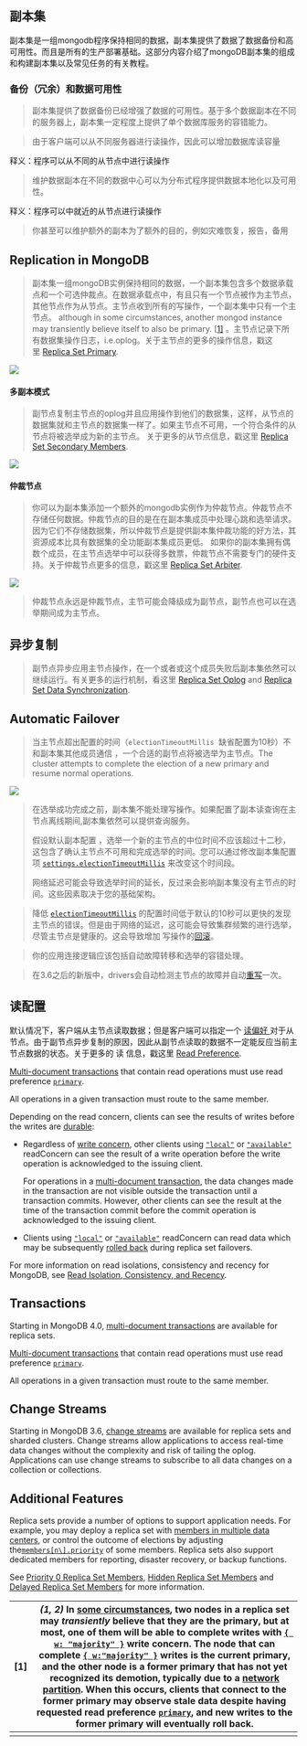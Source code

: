 ## 副本集

副本集是一组mongodb程序保持相同的数据，副本集提供了数据了数据备份和高可用性。而且是所有的生产部署基础。这部分内容介绍了mongoDB副本集的组成和构建副本集以及常见任务的有关教程。

### 备份（冗余）和数据可用性

>  副本集提供了数据备份已经增强了数据的可用性。基于多个数据副本在不同的服务器上，副本集一定程度上提供了单个数据库服务的容错能力。

>  由于客户端可以从不同服务器进行读操作，因此可以增加数据库读容量

释义：程序可以从不同的从节点中进行读操作

> 维护数据副本在不同的数据中心可以为分布式程序提供数据本地化以及可用性。

释义：程序可以中就近的从节点进行读操作

> 你甚至可以维护额外的副本为了额外的目的，例如灾难恢复，报告，备用

## Replication in MongoDB

>  副本集一组mongoDB实例保持相同的数据，一个副本集包含多个数据承载点和一个可选仲裁点。在数据承载点中，有且只有一个节点被作为主节点，其他节点作为从节点。主节点收到所有的写操作，一个副本集中只有一个主节点。 although in some circumstances, another mongod instance may transiently believe itself to also be primary. [[1\]](https://docs.mongodb.com/manual/replication/#edge-cases-2-primaries)  。主节点记录下所有数据集操作日志，i.e.oplog。关于主节点的更多的操作信息，戳这里 [Replica Set Primary](https://docs.mongodb.com/manual/core/replica-set-primary/). 

![](https://docs.mongodb.com/manual/_images/replica-set-read-write-operations-primary.bakedsvg.svg)





#### 多副本模式

> 副节点复制主节点的oplog并且应用操作到他们的数据集，这样，从节点的数据集就和主节点的数据集一样了。如果主节点不可用，一个符合条件的从节点将被选举成为新的主节点。 关于更多的从节点信息，戳这里 [Replica Set Secondary Members](https://docs.mongodb.com/manual/core/replica-set-secondary/). 

![](https://docs.mongodb.com/manual/_images/replica-set-primary-with-two-secondaries.bakedsvg.svg)







#### 仲裁节点

> 你可以为副本集添加一个额外的mongodb实例作为仲裁节点。仲裁节点不存储任何数据。仲裁节点的目的是在在副本集成员中处理心跳和选举请求。因为它们不存储数据集，所以仲裁节点是提供副本集仲裁功能的好方法，其资源成本比具有数据集的全功能副本集成员更低。 如果你的副本集拥有偶数个成员，在主节点选举中可以获得多数票，仲裁节点不需要专门的硬件支持。关于仲裁节点更多的信息，戳这里 [Replica Set Arbiter](https://docs.mongodb.com/manual/core/replica-set-arbiter/). 

![](https://docs.mongodb.com/manual/_images/replica-set-primary-with-secondary-and-arbiter.bakedsvg.svg)

>  仲裁节点永远是仲裁节点，主节可能会降级成为副节点，副节点也可以在选举期间成为主节点。



## 异步复制

> 副节点异步应用主节点操作，在一个或者或这个成员失败后副本集依然可以继续运行。有关更多的运行机制，看这里 [Replica Set Oplog](https://docs.mongodb.com/manual/core/replica-set-oplog/#replica-set-oplog) and [Replica Set Data Synchronization](https://docs.mongodb.com/manual/core/replica-set-sync/#replica-set-sync). 

## Automatic Failover

> 当主节点超出配置的时间（`electionTimeoutMillis`  缺省配置为10秒）不和副本集其他成员通信 ，一个合适的副节点将被选举为主节点。The cluster attempts to complete the election of a new primary and resume normal operations. 

![](https://docs.mongodb.com/manual/_images/replica-set-trigger-election.bakedsvg.svg)



> 在选举成功完成之前，副本集不能处理写操作。如果配置了副本读查询在主节点离线期间,副本集依然可以提供查询服务。
>
> 假设默认副本配置 ，选举一个新的主节点的中位时间不应该超过十二秒，这包含了确认主节点不可用和完成选举的时间。您可以通过修改副本集配置项 [`settings.electionTimeoutMillis`](https://docs.mongodb.com/manual/reference/replica-configuration/#rsconf.settings.electionTimeoutMillis) 来改变这个时间段。
>
> 网络延迟可能会导致选举时间的延长，反过来会影响副本集没有主节点的时间。这些因素取决于您的基础架构。

> 降低 [`electionTimeoutMillis`](https://docs.mongodb.com/manual/reference/replica-configuration/#rsconf.settings.electionTimeoutMillis) 的配置时间低于默认的10秒可以更快的发现主节点的错误。但是由于网络的延迟，这可能会导致集群频繁的进行选举，尽管主节点是健康的。这会导致增加 写操作的[回滚](https://docs.mongodb.com/manual/core/replica-set-rollbacks/#replica-set-rollback)。

> 你的应用连接逻辑应该包括自动故障转移和选举的容错处理。

> 在3.6之后的新版中，drivers会自动检测主节点的故障并自动[重写](https://docs.mongodb.com/manual/core/retryable-writes/#retryable-writes)一次。

## 读配置

默认情况下，客户端从主节点读取数据；但是客户端可以指定一个 [读偏好 ](https://docs.mongodb.com/manual/core/read-preference/)对于从节点。由于副节点异步复制的原因，因此从副节点读取的数据不一定能反应当前主节点数据的状态。关于更多的 读 信息，戳这里 [Read Preference](https://docs.mongodb.com/manual/core/read-preference/). 

[Multi-document transactions](https://docs.mongodb.com/manual/core/transactions/) that contain read operations must use read preference [`primary`](https://docs.mongodb.com/manual/reference/read-preference/#primary). 

All operations in a given transaction must route to the same member. 



Depending on the read concern, clients can see the results of writes before the writes are [durable](https://docs.mongodb.com/manual/reference/glossary/#term-durable):

- Regardless of [write concern](https://docs.mongodb.com/manual/reference/write-concern/), other clients using [`"local"`](https://docs.mongodb.com/manual/reference/read-concern-local/#readconcern.%22local%22) or [`"available"`](https://docs.mongodb.com/manual/reference/read-concern-available/#readconcern.%22available%22) readConcern can see the result of a write operation before the write operation is acknowledged to the issuing client.

  For operations in a [multi-document transaction](https://docs.mongodb.com/manual/core/transactions/), the data changes made in the transaction are not visible outside the transaction until a transaction commits. However, other clients can see the result at the time of the transaction commit before the commit operation is acknowledged to the issuing client.

- Clients using [`"local"`](https://docs.mongodb.com/manual/reference/read-concern-local/#readconcern.%22local%22) or [`"available"`](https://docs.mongodb.com/manual/reference/read-concern-available/#readconcern.%22available%22) readConcern can read data which may be subsequently [rolled back](https://docs.mongodb.com/manual/core/replica-set-rollbacks/) during replica set failovers.

For more information on read isolations, consistency and recency for MongoDB, see [Read Isolation, Consistency, and Recency](https://docs.mongodb.com/manual/core/read-isolation-consistency-recency/).

## Transactions

Starting in MongoDB 4.0, [multi-document transactions](https://docs.mongodb.com/manual/core/transactions/) are available for replica sets.

[Multi-document transactions](https://docs.mongodb.com/manual/core/transactions/) that contain read operations must use read preference [`primary`](https://docs.mongodb.com/manual/reference/read-preference/#primary).

All operations in a given transaction must route to the same member.

## Change Streams

Starting in MongoDB 3.6, [change streams](https://docs.mongodb.com/manual/changeStreams/) are available for replica sets and sharded clusters. Change streams allow applications to access real-time data changes without the complexity and risk of tailing the oplog. Applications can use change streams to subscribe to all data changes on a collection or collections.

## Additional Features

Replica sets provide a number of options to support application needs. For example, you may deploy a replica set with [members in multiple data centers](https://docs.mongodb.com/manual/core/replica-set-architecture-geographically-distributed/), or control the outcome of elections by adjusting the[`members[n\].priority`](https://docs.mongodb.com/manual/reference/replica-configuration/#rsconf.members[n].priority) of some members. Replica sets also support dedicated members for reporting, disaster recovery, or backup functions.

See [Priority 0 Replica Set Members](https://docs.mongodb.com/manual/core/replica-set-priority-0-member/#replica-set-secondary-only-members), [Hidden Replica Set Members](https://docs.mongodb.com/manual/core/replica-set-hidden-member/#replica-set-hidden-members) and [Delayed Replica Set Members](https://docs.mongodb.com/manual/core/replica-set-delayed-member/#replica-set-delayed-members) for more information.

| [1]  | *(1, 2)* In [some circumstances](https://docs.mongodb.com/manual/reference/read-preference/#edge-cases), two nodes in a replica set may *transiently* believe that they are the primary, but at most, one of them will be able to complete writes with [`{ w: "majority" }`](https://docs.mongodb.com/manual/reference/write-concern/#writeconcern.%22majority%22) write concern. The node that can complete [`{ w:"majority" }`](https://docs.mongodb.com/manual/reference/write-concern/#writeconcern.%22majority%22) writes is the current primary, and the other node is a former primary that has not yet recognized its demotion, typically due to a [network partition](https://docs.mongodb.com/manual/reference/glossary/#term-network-partition). When this occurs, clients that connect to the former primary may observe stale data despite having requested read preference [`primary`](https://docs.mongodb.com/manual/reference/read-preference/#primary), and new writes to the former primary will eventually roll back. |
| ---- | ------------------------------------------------------------ |
|      |                                                              |



